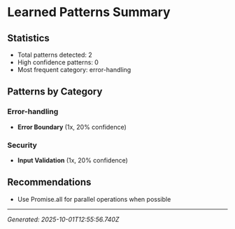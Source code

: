 # Learned Patterns Summary

## Statistics
- Total patterns detected: 2
- High confidence patterns: 0
- Most frequent category: error-handling

## Patterns by Category


### Error-handling
- **Error Boundary** (1x, 20% confidence)


### Security
- **Input Validation** (1x, 20% confidence)


## Recommendations
- Use Promise.all for parallel operations when possible

---
*Generated: 2025-10-01T12:55:56.740Z*

